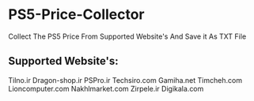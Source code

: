 # PS5-Price-Collector

Collect The PS5 Price From Supported Website's And Save it As TXT File

## Supported Website's:
Tilno.ir
Dragon-shop.ir
PSPro.ir
Techsiro.com
Gamiha.net
Timcheh.com
Lioncomputer.com
Nakhlmarket.com
Zirpele.ir
Digikala.com
